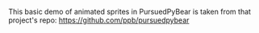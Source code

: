 
This basic demo of animated sprites in PursuedPyBear is taken 
from that project's repo: https://github.com/ppb/pursuedpybear 


